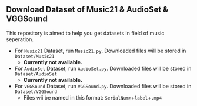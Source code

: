 ## Download Dataset of Music21 &amp; AudioSet &amp; VGGSound
This repository is aimed to help you get datasets in field of music seperation.
* For `Nusic21` Dataset, run `Music21.py`. Downloaded files will be stored in `Dataset/Music21`
  * **Currently not available.**
* For `AudioSet` Dataset, run `AudioSet.py`. Downloaded files will be stored in `Dataset/AudioSet`
  * **Currently not available.**
* For `VGGSound` Dataset, run `VGGSound.py`. Downloaded files will be stored in `Dataset/VGGSound`
  * Files wii be named in this format: `SerialNum+`+`label`+`.mp4`